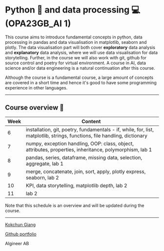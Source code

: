 # Python :snake: and data processing :computer: (OPA23GB_AI 1)

This course aims to introduce fundamental concepts in python, data processing in pandas and data visualisation in matplotlib, seaborn and plotly. The data visualisation part will both cover **exploratory** data analysis and **explanatory** data analysis, where we will use data visualisation for data storytelling. Further, in the course we will also work with git, github for source control and poetry for virtual environment. A course in AI, data science and/or data engineering is a natural continuation after this course.

Although the course is a fundamental course, a large amount of concepts are covered in a short time and hence it's good to have some programming experience in other languages.

---

## Course overview :calendar:

| Week | Content                                                                                                                   |
| ---- | ------------------------------------------------------------------------------------------------------------------------- |
| 6    | installation, git, poetry, fundamentals - if, while, for, list, matplotlib, strings, functions, file handling, dictionary |
| 7    | numpy, exception handling, OOP: class, object, attributes, properties, inheritance, polymorphism, lab 1                   |
| 8    | pandas, series, dataframe, missing data, selection, aggregate, lab 1                                                      |
| 9    | merge, concatenate, join, sort, apply, plotly express, seaborn, lab 2                                                     |
| 10   | KPI, data storytelling, matplotlib depth, lab 2                                                                           |
| 11   | lab 2                                                                                                                     |

Note that this schedule is an overview and will be updated during the course.

---

[Kokchun Giang](https://www.linkedin.com/in/kokchungiang/)

[Github portfolio](https://github.com/kokchun/Portfolio-Kokchun-Giang)

AIgineer AB
